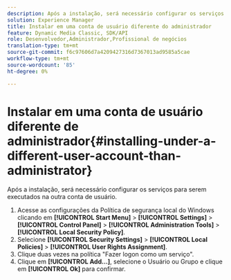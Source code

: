 ```yaml
---
description: Após a instalação, será necessário configurar os serviços para serem executados na outra conta de usuário.
solution: Experience Manager
title: Instalar em uma conta de usuário diferente do administrador
feature: Dynamic Media Classic, SDK/API
role: Desenvolvedor,Administrador,Profissional de negócios
translation-type: tm+mt
source-git-commit: f6c97606d7a4209427316d7367013ad9585a5cae
workflow-type: tm+mt
source-wordcount: '85'
ht-degree: 0%

---
```



# Instalar em uma conta de usuário diferente de administrador{#installing-under-a-different-user-account-than-administrator}

Após a instalação, será necessário configurar os serviços para serem executados na outra conta de usuário.

1. Acesse as configurações da Política de segurança local do Windows clicando em **[!UICONTROL Start Menu]** > **[!UICONTROL Settings]** > **[!UICONTROL Control Panel]** > **[!UICONTROL Administration Tools]** > **[!UICONTROL Local Security Policy]**.
1. Selecione **[!UICONTROL Security Settings]** > **[!UICONTROL Local Policies]** > **[!UICONTROL User Rights Assignment]**.
1. Clique duas vezes na política &quot;Fazer logon como um serviço&quot;.
1. Clique em **[!UICONTROL Add…]**, selecione o Usuário ou Grupo e clique em **[!UICONTROL Ok]** para confirmar.
